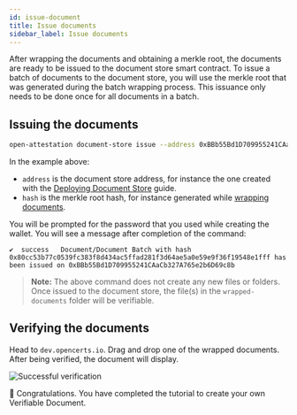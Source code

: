 ```yaml
---
id: issue-document
title: Issue documents
sidebar_label: Issue documents
---
```

After wrapping the documents and obtaining a merkle root, the documents are ready to be issued to the document store smart contract. To issue a batch of documents to the document store, you will use the merkle root that was generated during the batch wrapping process. This issuance only needs to be done once for all documents in a batch.

## Issuing the documents

```bash
open-attestation document-store issue --address 0xBBb55Bd1D709955241CAaCb327A765e2b6D69c8b --hash 0x80cc53b77c0539fc383f8d434ac5ffad281f3d64ae5a0e59e9f36f19548e1fff  --network sepolia --encrypted-wallet-path wallet.json
```

In the example above:

- `address` is the document store address, for instance the one created with the [Deploying Document Store](/docs/ethereum-section/document-store) guide.
- `hash` is the merkle root hash, for instance generated while [wrapping documents](/docs/ethereum-section/wrap-document-eth).

You will be prompted for the password that you used while creating the wallet. You will see a message after completion of the command:

```text
✔  success   Document/Document Batch with hash 0x80cc53b77c0539fc383f8d434ac5ffad281f3d64ae5a0e59e9f36f19548e1fff has been issued on 0xBBb55Bd1D709955241CAaCb327A765e2b6D69c8b
```

>**Note:** The above command does not create any new files or folders. Once issued to the document store, the file(s) in the `wrapped-documents` folder will be verifiable.

## Verifying the documents

Head to `dev.opencerts.io`. Drag and drop one of the wrapped documents. After being verified, the document will display.

![Successful verification](/docs/ethereum-section/issue-document/verifying-ETH.png)

🎉 Congratulations. You have completed the tutorial to create your own Verifiable Document.
